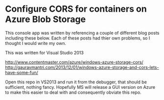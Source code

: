 Configure CORS for containers on Azure Blob Storage
==================

This console app was written by referencing a couple of different blog posts including these below. Each of these posts had thier own problems, so I thought I would write my own.

This was written for Visual Studio 2013

http://www.contentmaster.com/azure/windows-azure-storage-cors/
http://gauravmantri.com/2013/12/01/windows-azure-storage-and-cors-lets-have-some-fun/

Open this repo in VS2013 and run it from the debugger, that should be sufficient, nothing fancy. Hopefully MS will release a GUI version on Azure to make this easier to deal with and consequently obviate this repo.
